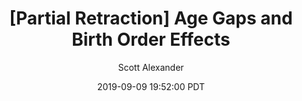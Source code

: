 ---
layout: podcast
title: "[Partial Retraction] Age Gaps and Birth Order Effects"
author: Scott Alexander
description: https://slatestarcodex.com/2019/09/09/partial-retraction-age-and-birth-order-effects/
date: 2019-09-09 19:52:00 PDT
length: 862217
duration: 215
guid: partial-retraction-age-and-birth-order-effects
---